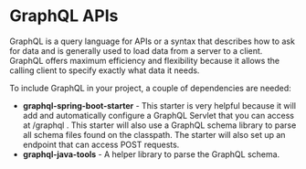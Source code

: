 # GraphQL APIs

GraphQL is a query language for APIs or a syntax that describes how to ask for data and is generally used to load data from a server to a client. 
GraphQL offers maximum efficiency and flexibility because it allows the calling client to specify exactly what data it needs.

To include GraphQL in your project, a couple of dependencies are needed:
* __graphql-spring-boot-starter__ - This starter is very helpful because it will add and automatically configure a GraphQL Servlet that you can access at /graphql . This starter will also use a GraphQL schema library to parse all schema files found on the classpath. The starter will also set up an endpoint that can access POST requests.
* __graphql-java-tools__ - A helper library to parse the GraphQL schema.
